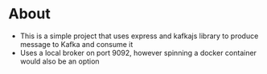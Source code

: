 # About
- This is a simple project that uses express and kafkajs library to produce message to Kafka and consume it
- Uses a local broker on port 9092, however spinning a docker container would also be an option

